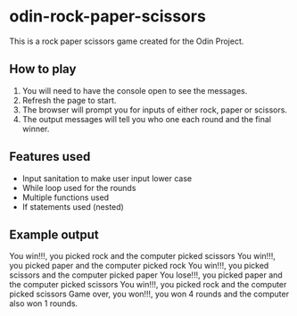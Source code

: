 # odin-rock-paper-scissors

This is a rock paper scissors game created for the Odin Project.

## How to play

1) You will need to have the console open to see the messages.
2) Refresh the page to start.
3) The browser will prompt you for inputs of either rock, paper or scissors.
4) The output messages will tell you who one each round and the final winner.

## Features used

- Input sanitation to make user input lower case
- While loop used for the rounds
- Multiple functions used
- If statements used (nested)

## Example output

You win!!!, you picked rock and the computer picked scissors
You win!!!, you picked paper and the computer picked rock
You win!!!, you picked scissors and the computer picked paper
You lose!!!, you picked paper and the computer picked scissors
You win!!!, you picked rock and the computer picked scissors
Game over, you won!!!, you won 4 rounds and the computer also won 1 rounds.